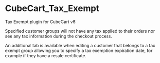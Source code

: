 # CubeCart_Tax_Exempt
Tax Exempt plugin for CubeCart v6

Specified customer groups will not have any tax applied to their orders nor see any tax information during the checkout process.

An additional tab is available when editing a customer that belongs to a tax exempt group allowing you to specify a tax exemption expiration date, for example if they have a resale certificate.
